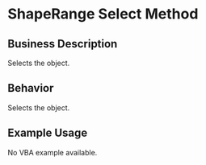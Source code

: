 # ShapeRange Select Method

## Business Description
Selects the object.

## Behavior
Selects the object.

## Example Usage
No VBA example available.